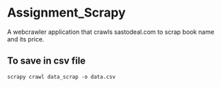# Assignment_Scrapy

A webcrawler application that crawls sastodeal.com to scrap book name and its price.

## To save in csv file

```
scrapy crawl data_scrap -o data.csv

```
